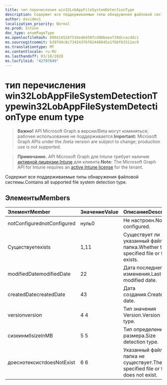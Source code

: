```yaml
---
title: тип перечисления win32LobAppFileSystemDetectionType
description: Содержит все поддерживаемые типы обнаружения файловой системы.
author: davidmu1
localization_priority: Normal
ms.prod: Intune
doc_type: enumPageType
ms.openlocfilehash: 090416526f516e46459fcd90beeaf39dccacddc1
ms.sourcegitcommit: b38fd4c8c734243f6f82448045a1f6bf63311ec9
ms.translationtype: MT
ms.contentlocale: ru-RU
ms.lasthandoff: 03/18/2020
ms.locfileid: "42797649"
---
```

# <a name="win32lobappfilesystemdetectiontype-enum-type"></a><span data-ttu-id="31326-103">тип перечисления win32LobAppFileSystemDetectionType</span><span class="sxs-lookup"><span data-stu-id="31326-103">win32LobAppFileSystemDetectionType enum type</span></span>

> <span data-ttu-id="31326-104">**Важно!** API Microsoft Graph в версии/Beta могут изменяться; рабочее использование не поддерживается.</span><span class="sxs-lookup"><span data-stu-id="31326-104">**Important:** Microsoft Graph APIs under the /beta version are subject to change; production use is not supported.</span></span>

> <span data-ttu-id="31326-105">**Примечание.** API Microsoft Graph для Intune требует наличия [активной лицензии Intune](https://go.microsoft.com/fwlink/?linkid=839381) для клиента.</span><span class="sxs-lookup"><span data-stu-id="31326-105">**Note:** The Microsoft Graph API for Intune requires an [active Intune license](https://go.microsoft.com/fwlink/?linkid=839381) for the tenant.</span></span>

<span data-ttu-id="31326-106">Содержит все поддерживаемые типы обнаружения файловой системы.</span><span class="sxs-lookup"><span data-stu-id="31326-106">Contains all supported file system detection type.</span></span>

## <a name="members"></a><span data-ttu-id="31326-107">Элементы</span><span class="sxs-lookup"><span data-stu-id="31326-107">Members</span></span>
|<span data-ttu-id="31326-108">Элемент</span><span class="sxs-lookup"><span data-stu-id="31326-108">Member</span></span>|<span data-ttu-id="31326-109">Значение</span><span class="sxs-lookup"><span data-stu-id="31326-109">Value</span></span>|<span data-ttu-id="31326-110">Описание</span><span class="sxs-lookup"><span data-stu-id="31326-110">Description</span></span>|
|:---|:---|:---|
|<span data-ttu-id="31326-111">notConfigured</span><span class="sxs-lookup"><span data-stu-id="31326-111">notConfigured</span></span>|<span data-ttu-id="31326-112">нуль</span><span class="sxs-lookup"><span data-stu-id="31326-112">0</span></span>|<span data-ttu-id="31326-113">Не настроен.</span><span class="sxs-lookup"><span data-stu-id="31326-113">Not configured.</span></span>|
|<span data-ttu-id="31326-114">Существует</span><span class="sxs-lookup"><span data-stu-id="31326-114">exists</span></span>|<span data-ttu-id="31326-115">1,1</span><span class="sxs-lookup"><span data-stu-id="31326-115">1</span></span>|<span data-ttu-id="31326-116">Существует ли указанный файл или папка.</span><span class="sxs-lookup"><span data-stu-id="31326-116">Whether the specified file or folder exists.</span></span>|
|<span data-ttu-id="31326-117">modifiedDate</span><span class="sxs-lookup"><span data-stu-id="31326-117">modifiedDate</span></span>|<span data-ttu-id="31326-118">2</span><span class="sxs-lookup"><span data-stu-id="31326-118">2</span></span>|<span data-ttu-id="31326-119">Дата последнего изменения.</span><span class="sxs-lookup"><span data-stu-id="31326-119">Last modified date.</span></span>|
|<span data-ttu-id="31326-120">createdDate</span><span class="sxs-lookup"><span data-stu-id="31326-120">createdDate</span></span>|<span data-ttu-id="31326-121">4</span><span class="sxs-lookup"><span data-stu-id="31326-121">3</span></span>|<span data-ttu-id="31326-122">Дата создания.</span><span class="sxs-lookup"><span data-stu-id="31326-122">Created date.</span></span>|
|<span data-ttu-id="31326-123">version</span><span class="sxs-lookup"><span data-stu-id="31326-123">version</span></span>|<span data-ttu-id="31326-124">4 </span><span class="sxs-lookup"><span data-stu-id="31326-124">4</span></span>|<span data-ttu-id="31326-125">Тип значения Version.</span><span class="sxs-lookup"><span data-stu-id="31326-125">Version value type.</span></span>|
|<span data-ttu-id="31326-126">сизеинмб</span><span class="sxs-lookup"><span data-stu-id="31326-126">sizeInMB</span></span>|<span data-ttu-id="31326-127">5 </span><span class="sxs-lookup"><span data-stu-id="31326-127">5</span></span>|<span data-ttu-id="31326-128">Тип определения размера.</span><span class="sxs-lookup"><span data-stu-id="31326-128">Size detection type.</span></span>|
|<span data-ttu-id="31326-129">доеснотексист</span><span class="sxs-lookup"><span data-stu-id="31326-129">doesNotExist</span></span>|<span data-ttu-id="31326-130">6 </span><span class="sxs-lookup"><span data-stu-id="31326-130">6</span></span>|<span data-ttu-id="31326-131">Указанный файл или папка не существует.</span><span class="sxs-lookup"><span data-stu-id="31326-131">The specified file or folder does not exist.</span></span>|




